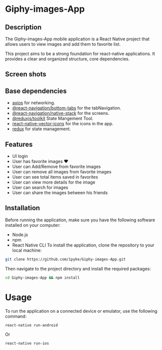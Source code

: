 # Giphy-images-App

## Description

The Giphy-images-App mobile application is a React Native project that allows users to view images and add them to favorite list.

This project aims to be a strong foundation for react-native applications. It provides a clear and organized structure, core dependencies.

## Screen shots

## Base dependencies

- [axios](https://github.com/axios/axios) for networking.
- [@react-navigation/bottom-tabs](https://reactnavigation.org/docs/bottom-tab-navigator/) for the tabNavigation.
- [@react-navigation/native-stack](https://reactnavigation.org/docs/stack-navigator/) for the screens.
- [@reduxjs/toolkit](https://redux-toolkit.js.org/) State Mangement Tool.
- [react-native-vector-icons](https://github.com/oblador/react-native-vector-icons) for the icons in the app.
- [redux](https://redux.js.org/) for state management.

## Features

- UI login
- User has favorite images ♥
- User can Add/Remove from favorite images
- User can remove all images from favorite images
- User can see total items saved in favorites
- User can view more details for the image
- User can search for images
- User can share the images between his friends

## Installation

Before running the application, make sure you have the following software installed on your computer:

- Node.js
- npm
- React Native CLI
  To install the application, clone the repository to your local machine:

```bash
git clone https://github.com/1pyke/Giphy-images-App.git
```

Then navigate to the project directory and install the required packages:

```bash
cd Giphy-images-App && npm install
```

# Usage

To run the application on a connected device or emulator, use the following command:

```bash
react-native run-android
```

Or

```bash
react-native run-ios
```
